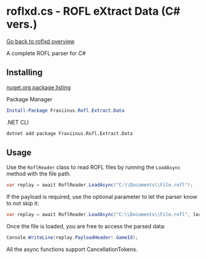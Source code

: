 # roflxd.cs - ROFL eXtract Data (C# vers.)

[Go back to roflxd overview](https://github.com/fraxiinus/roflxd)

A complete ROFL parser for C#

## Installing

[nuget.org package listing](https://www.nuget.org/packages/Fraxiinus.Rofl.Extract.Data)

Package Manager

```powershell
Install-Package Fraxiinus.Rofl.Extract.Data
```

.NET CLI

```bash
dotnet add package Fraxiinus.Rofl.Extract.Data
```

## Usage

Use the `RoflReader` class to read ROFL files by running the `LoadAsync` method with the file path.

```C#
var replay = await RoflReader.LoadAsync("C:\\Documents\\File.rofl");
```

If the payload is required, use the optional parameter to let the parser know to not skip it:

```C#
var replay = await RoflReader.LoadAsync("C:\\Documents\\File.rofl", loadAll: true);
```

Once the file is loaded, you are free to access the parsed data:

```C#
Console.WriteLine(replay.PayloadHeader!.GameId);
```

All the async functions support CancellationTokens.
